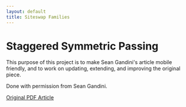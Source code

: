 ```yaml
---
layout: default
title: Siteswap Families
---
```


# Staggered Symmetric Passing

This purpose of this project is to make Sean Gandini's article mobile friendly, and to work on updating, extending, and improving the original piece. 

Done with permission from Sean Gandini. 

<p class="button"><a href="SymmetricPatternsClassified_SG_2008-02-24.pdf">Original PDF Article</a></p>
